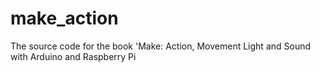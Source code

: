 # make_action
The source code for the book 'Make: Action, Movement Light and Sound with Arduino and Raspberry Pi
